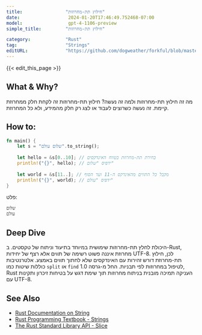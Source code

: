 ```yaml
---
title:                "חילוץ תת-מחרוזות"
date:                  2024-01-20T17:46:49.752468-07:00
model:                 gpt-4-1106-preview
simple_title:         "חילוץ תת-מחרוזות"

category:             "Rust"
tag:                  "Strings"
editURL:              "https://github.com/dogweather/forkful/blob/master/content/he/rust/extracting-substrings.md"
---
```


{{< edit_this_page >}}

## What & Why?
מה זה חילוץ תת-מחרוזות ולמה זה נעשה? חילוץ תת-מחרוזות זה לקחת חלק ממחרוזת קיימת. זה נעשה כשרוצים לעבוד או לצג רק חלק מהמידע, ולא כל המחרוזת.

## How to:
```Rust
fn main() {
    let s = "שלום עולם".to_string();
    
    let hello = &s[0..10]; // בחירת תת-מחרוזת בטווח האינדקסים
    println!("{}", hello); // ידפיס "שלום"
    
    let world = &s[11..]; // מקבל כל התווים מהאינדקס ה-11 ועד הסוף
    println!("{}", world); // ידפיס "עולם"
}
```

פלט:
```
שלום
עולם
```

## Deep Dive
היכולת לחלץ תת-מחרוזות שימושית במיוחד בתיעוד וניתוח של טקסטים. ב-Rust, מחרוזת איננה פשוט רשימה של תווים אלא רצף של יחידות UTF-8. לכן, חילוץ תת-מחרוזת דורש זהירות עם האינדקסים שלא לחתוך תווים באמצע. אלטרנטיבות כוללות שיטות כמו `split` או `find` לטיפול במחרוזות לפי תבניות. החל מ-גרסה 1.0, Rust העניקה תמיכה מובנית בניתוח מחרוזות תוך שימת דגש על בטיחות זיכרון ותקינות עם UTF-8.

## See Also
- [Rust Documentation on String](https://doc.rust-lang.org/std/string/struct.String.html)
- [Rust Programming Textbook - Strings](https://doc.rust-lang.org/book/ch08-02-strings.html)
- [The Rust Standard Library API - Slice](https://doc.rust-lang.org/std/slice/)
